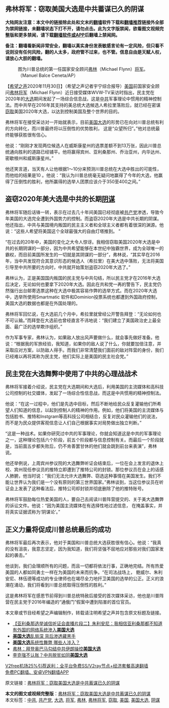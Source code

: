  <h2>弗林将军：窃取美国大选是中共蓄谋已久的阴谋</h2> <p class="notice"><b>大陆网友注意：本文中的链接除此处和文末的<a href="https://github.com/bannedbook/fanqiang" >翻墙</a>软件下载和<a href="https://github.com/killgcd/justmysocks/blob/master/README.md">翻墙推荐</a>链接外全部为禁网链接，未翻墙状态下打不开，请勿点击。此为文字版禁闻，欲看图文视频完整版和更多禁闻，请下载<a href="https://github.com/bannedbook/fanqiang">翻墙软件或APP</a>后翻墙上禁闻网。</p><p>备注：翻墙看新闻非常安全，翻墙以真实身份发表敏感言论有一定风险，但只看不说则没有任何风险，翻的人太多，政府管不过来，也不管。信息自由是天赋人权，请放心大胆的翻墙。</b></p>  <div class="entry"> <figure><figcaption>图为川普总统的第一任国家安全顾问<a href="https://www.bannedbook.org/bnews/tag/%e5%bc%97%e6%9e%97/" class="st_tag internal_tag" rel="tag" title="标签 弗林 下的日志">弗林</a>（Michael Flynn）<a href="https://www.bannedbook.org/bnews/tag/%e5%b0%86%e5%86%9b/" class="st_tag internal_tag" rel="tag" title="标签 将军 下的日志">将军</a>。（Manuel Balce Ceneta/AP）</figcaption></figure> <p>【<span class='wp_keywordlink_affiliate'><a href="https://www.soundofhope.org" title="希望之声" target="_blank">希望之声</a></span>2020年11月30日】（希望之声记者宇宁综合报导）<a href="https://www.bannedbook.org/bnews/tag/%e7%be%8e%e5%9b%bd/" class="st_tag internal_tag" rel="tag" title="标签 美国 下的日志">美国</a>前国家安全顾问<a href="https://www.bannedbook.org/bnews/tag/%e5%bc%97%e6%9e%97%e5%b0%86%e5%86%9b/" class="st_tag internal_tag" rel="tag" title="标签 弗林将军 下的日志">弗林将军</a>（Michael Flynn）近日接受媒体WVW-TV采访时指出，民主党在2020年的<a href="https://www.bannedbook.org/bnews/tag/%e5%a4%a7%e9%80%89/" class="st_tag internal_tag" rel="tag" title="标签 大选 下的日志">大选</a>期间发起了一场综合信息战，这是<a href="https://www.bannedbook.org/bnews/tag/%e4%b8%ad%e5%85%b1/" class="st_tag internal_tag" rel="tag" title="标签 中共 下的日志">中共</a>军事理论中惯用的精神控制法。而中共早在2016年其支持的美总统大选候选人希拉里落败后，就已经在密谋<a href="https://www.bannedbook.org/bnews/tag/%E7%AA%83%E5%8F%96/" class="st_tag internal_tag" rel="tag" title="标签 窃取 下的日志">窃取</a>美国2020年大选，以达到控制美国及整个世界的目的。</p> <p>弗林将军在接受采访对一开始就表示，目前<a href="https://www.bannedbook.org/bnews/tag/%e7%be%8e%e5%9b%bd%e5%a4%a7%e9%80%89/" class="st_tag internal_tag" rel="tag" title="标签 美国大选 下的日志">美国大选</a>的形势已在向对川普总统有利的方向转化，而川普最终将以压倒性的优势胜利， 这是“众望所归”。”他对总统最终能够获胜很有信心。</p> <p>他说：“刚刚才发现两位候选人在威斯康星州的选票差额不到13万张，因此川普总统通向胜利的道路已经铺平。他将赢得宾州、亚利桑那州、乔治亚州，内华达州、密歇根州和威斯康星州。”</p> <p>他还笑言道，当天有人让他根据1～10分来预测川普总统在大选中胜出的可能性，而他给的结果是10 。他说：“我认为川普总统毫无疑问地赢得了今年的大选，他赢得了压倒性的胜利，他所赢得的选举人团票应该介于350至400之间。”</p>  <h2>盗窃2020年美大选是中共的长期<a href="https://www.bannedbook.org/bnews/tag/%E9%98%B4%E8%B0%8B/" class="st_tag internal_tag" rel="tag" title="标签 阴谋 下的日志">阴谋</a></h2> <p>弗林将军随后话锋一转，表示在过去几十年间美国已经彻底被<a href="https://www.bannedbook.org/bnews/tag/%e5%85%b1%e4%ba%a7%e5%85%9a/" class="st_tag internal_tag" rel="tag" title="标签 共产党 下的日志">共产党</a>渗透，导致今年美国的大选完全遭到外国势力的控制。而盗窃2020年大选是中共长期的阴谋。他还指出，中共与美国境内叛国的民主主义者和全球主义者都有着很深的渊源。他说：“这些人希望将美国这个全球最强大的自由灯塔推到。 ”</p> <p>“在过去的20年中，美国的变化之大令人惊讶。我相信窃取美国2020年大选是中共的长期阴谋的一部分，因为中共希望能够在本世纪中独霸世界，成为全球唯一的霸权，而目前美国所发生的一切就是其阴谋的一部分”，弗林说，“其实早在2016年，当中共发现符合其意识形态的候选人（希拉里）在美大选中落败，无法将美国引导至中共所要的方向时，中共就开始策划盗窃2020年大选了。”</p> <p>弗林认为，正是美国国内叛国的民主党与中共勾结，所以民主党才在2016年大选后决定，无论如何也要拿下2020年大选。因此在共和党一再的警告下，民主党仍然强行出台邮寄选票这种在大选中极其容易作弊的选举方式。而在2020年大选中，选举所使用Smartmatic 软件和Dominion投票系统也都遭到外国政府控制，美国大选的数据也都是在外国处理的。</p> <p>弗林将军回忆说，在大选前几个月中，希拉里就曾经公开警告拜登：“无论如何也不可认输。”而拜登在大选前也曾经直言不讳地说：“我们建立了美国政治史上最全面、最广泛的选举欺诈组织。”</p>  <p>作为军事专家，弗林认为，如果敌人放出风声要做什么，就会事先做好准备。他说：“根据我的军旅经验，我知道，如果你的敌人说了什么，你就要加倍注意，并采取应对方案，以防敌人得手。而我们非常清楚我们面前的敌对阵营的身份，我们已经难以再将其称为民主党，他们实际上是美国的民主社会党。”</p> <h2>民主党在大选舞弊中使用了中共的心理战战术</h2> <p>弗林将军接着介绍说，民主党在大选期间和大选后，利用美国的主流媒体和高科技公司控制的社交媒体，发起了一场综合性信息战，而这是中共惯用的精神控制法。</p> <p>他说：“在这一过程中，他们是先选中目标，然后不断地给民众反复灌输他们所希望人们知道的信息，以起到控制人的精神的作用。例如，他们将美国的主流媒体与包括脸书、推特和Instgram等高科技公司相结合，反复对民众灌输他们的说法，而不是为民众提供客观信息让人们自己根据事实对局势做出独立判断。”</p> <p>“这是一种战术。如果你研究过中共的军事理论，你就会知道这是中共的军事理论之一，这种理论包括六个阶段，前五个阶段都与信息控制有关。而最后一个阶段就是，当前面五步都失败后，仍不肯善罢甘休的他们就会跳到前台来表演”，弗林说。</p>  <p>他还举例说，上周宾州参议院的大选舞弊听证会结束后，一位在会上发言的退休上校、宾州现任参议员的推特立即遭到了推特公司的封锁。那位参议员在会上的话感人肺腑，他当时说：“我们无法允许大选舞弊、窃选这种事情在美国发生。我们不能让世界认为我们是一个没有原则的第三世界国家。”弗林谈到，当这位参议员在听证会上发表了这种看法后，推特公司却封锁并彻底删除了他的推特账号。</p> <p>弗林将军鼓励每位热爱美国的人，要自己去阅读川普阵营提交的、关于美大选舞弊的诉讼文件。他说：“因为美国主流媒体在有选择性地过滤信息， 在掩盖事实，并将真实证据谎称为‘阴谋论’。”</p> <h2>正义力量将促成川普总统最后的成功</h2> <p>弗林将军最后再次表示，他对于美国和川普总统大选获胜很有信心。他说：“我真的没有沮丧，我意志坚定，因为我知道，我们将坚强不屈地应对那些对我们国家发起的袭击。”</p> <p>他谈到，我们会理顺所有的问题，而且一切都将依法行事，正确地完结。所有热爱美国的人都如同勇士一样在为美国的未来而抗争。“在司法战场上， 鲍威尔、朱利安尼、林伍德等成功的专业律师也在竭尽全力地扞卫美国的选举的公正。正义的浪潮在涌动，我们将看到川普总统取得压倒性的胜利。”</p>  <p>这是弗林将军在感恩节前得到川普总统特赦后接受的首次媒体采访，他也是川普阵营在民主党于2016年编造的“通俄门”假案中遭到陷害的首位官员。 </p> <p>本文章或节目经希望之声编辑制作，转载请注明希望之声并包含原文标题及链接。</p> <ul class='op-related-articles' title='相关阅读'> <li><a href='https://www.bannedbook.org/bnews/bannedvideo/20201201/1439755.html' target='_blank'>【亚利桑那选举诚信听证会直播片段二】朱利安尼：我相信亚利桑那都不知道有外国的网络系统渗入<b>美国大选</b></a></li> <li><a href='https://www.bannedbook.org/bnews/ssgc/20201201/1439749.html' target='_blank'><b>美国大选</b>乱局深 背后渗透藏黑手</a></li> <li><a href='https://www.bannedbook.org/bnews/ssgc/20201130/1439689.html' target='_blank'><b>美国大选</b>系统性舞弊 哪些人涉入？</a></li> <li><a href='https://www.bannedbook.org/bnews/comments/20201130/1439525.html' target='_blank'>弗林：拜登奥巴马勾结中共伊朗操控<b>美国大选</b></a></li> <li><a href='https://www.bannedbook.org/bnews/cbnews/20201130/1439513.html' target='_blank'>李克强不认账？中共脱贫如同<b>美国大选</b></a></li> </ul> <p class="texttj"> <a href="https://github.com/bannedbook/fanqiang/wiki/V2ray%E6%9C%BA%E5%9C%BA" target="_blank">V2free机场25%引荐返利：全平台免费SS/V2ray节点+经济套餐高速翻墙</a><br/> <a href="https://github.com/bannedbook/fanqiang/wiki/%E7%A6%81%E9%97%BB%E7%BD%91%E5%AE%89%E5%8D%93%E7%BF%BB%E5%A2%99%E6%96%B0%E9%97%BBAPP" target="_blank">免费PC翻墙、安卓VPN翻墙APP</a></p><p>原文链接：<a class="src_link"  href="https://www.soundofhope.org/post/448579" target="_blank">弗林将军：窃取美国大选是中共蓄谋已久的阴谋</a></p><a name='sharetosocial'></a>       <div><b>本文的图文或视频完整版</b>：<a href='https://www.bannedbook.org/bnews/comments/20201201/1439788.html'>弗林将军：窃取美国大选是中共蓄谋已久的阴谋</a></div>  </div><!--END ENTRY--> <div class="postfooter"> <div>本文标签：<a href="https://www.bannedbook.org/bnews/tag/%e4%b8%ad%e5%85%b1/" rel="tag">中共</a>, <a href="https://www.bannedbook.org/bnews/tag/%e5%85%b1%e4%ba%a7%e5%85%9a/" rel="tag">共产党</a>, <a href="https://www.bannedbook.org/bnews/tag/%e5%a4%a7%e9%80%89/" rel="tag">大选</a>, <a href="https://www.bannedbook.org/bnews/tag/%e5%b0%86%e5%86%9b/" rel="tag">将军</a>, <a href="https://www.bannedbook.org/bnews/tag/%e5%bc%97%e6%9e%97/" rel="tag">弗林</a>, <a href="https://www.bannedbook.org/bnews/tag/%e5%bc%97%e6%9e%97%e5%b0%86%e5%86%9b/" rel="tag">弗林将军</a>, <a href="https://www.bannedbook.org/bnews/tag/%E7%AA%83%E5%8F%96/" rel="tag">窃取</a>, <a href="https://www.bannedbook.org/bnews/tag/%e7%be%8e%e5%9b%bd/" rel="tag">美国</a>, <a href="https://www.bannedbook.org/bnews/tag/%e7%be%8e%e5%9b%bd%e5%a4%a7%e9%80%89/" rel="tag">美国大选</a>, <a href="https://www.bannedbook.org/bnews/tag/%E9%98%B4%E8%B0%8B/" rel="tag">阴谋</a></div>  </div><!--END POSTFOOTER--> 